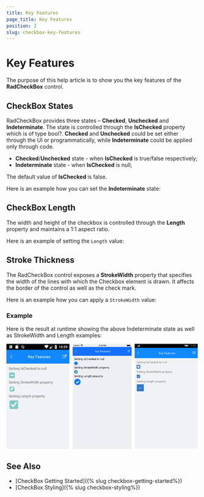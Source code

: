 ```yaml
---
title: Key Features
page_title: Key Features
position: 2
slug: checkbox-key-features
---
```


# Key Features

The purpose of this help article is to show you the key features of the **RadCheckBox** control. 

## CheckBox States

RadCheckBox provides three states – **Checked**, **Unchecked** and **Indeterminate**. The state is controlled through the **IsChecked** property which is of type bool?. **Checked** and **Unchecked** could be set either through the UI or programmatically, while **Indeterminate** could be applied only through code.

* **Checked**/**Unchecked** state - when **IsChecked** is true/false respectively;
* **Indeterminate** state - when **IsChecked** is null;

The default value of **IsChecked** is false.

Here is an example how you can set the **Indeterminate** state:

<snippet id='checkbox-key-features-ischeckednull-xaml'/>

## CheckBox Length

The width and height of the checkbox is controlled through the **Length** property and maintains a 1:1 aspect ratio. 

Here is an example of setting the `Length` value:

<snippet id='checkbox-key-features-length-xaml'/>

## Stroke Thickness

The RadCheckBox control exposes a **StrokeWidth** property that specifies the width of the lines with which the Checkbox element is drawn. It affects the border of the control as well as the check mark.

Here is an example how you can apply a `StrokeWidth` value:

<snippet id='checkbox-key-features-strokewidth-xaml'/>

### Example

Here is the result at runtime showing the above Indeterminate state as well as StrokeWidth and Length examples:

![CheckBox Key Feature Example](images/checkbox-features.png)

## See Also

- [CheckBox Getting Started]({% slug checkbox-getting-started%})
- [CheckBox Styling]({% slug checkbox-styling%}) 
